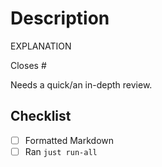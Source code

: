 # Description

EXPLANATION

Closes #

Needs a quick/an in-depth review.

## Checklist

- [ ] Formatted Markdown
- [ ] Ran `just run-all`
